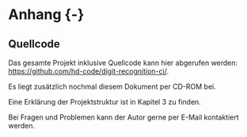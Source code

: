 # Anhang {-}

## Quellcode

Das gesamte Projekt inklusive Quellcode kann hier abgerufen werden:  
<https://github.com/hd-code/digit-recognition-ci/>.

Es liegt zusätzlich nochmal diesem Dokument per CD-ROM bei.

Eine Erklärung der Projektstruktur ist in Kapitel 3 zu finden.

Bei Fragen und Problemen kann der Autor gerne per E-Mail kontaktiert werden.
